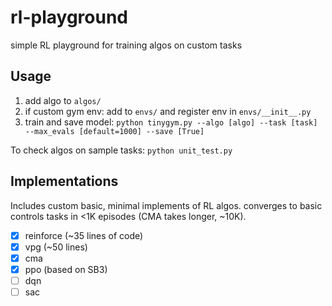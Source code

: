 # rl-playground

simple RL playground for training algos on custom tasks

## Usage

1. add algo to `algos/`
2. if custom gym env: add to `envs/` and register env in `envs/__init__.py`
3. train and save model:
```python tinygym.py --algo [algo] --task [task] --max_evals [default=1000] --save [True]```

To check algos on sample tasks: `python unit_test.py`

## Implementations

Includes custom basic, minimal implements of RL algos. converges to basic controls tasks in <1K episodes (CMA takes longer, ~10K).

- [x] reinforce (~35 lines of code)
- [x] vpg (~50 lines)
- [x] cma
- [x] ppo (based on SB3)
- [ ] dqn
- [ ] sac
